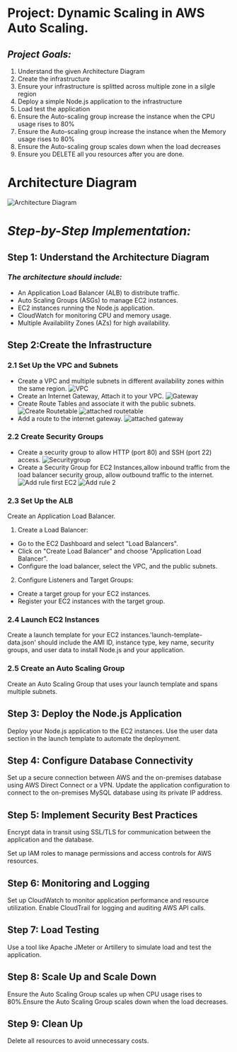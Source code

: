 # **Project: Dynamic Scaling in AWS Auto Scaling.**

## _Project Goals:_

1. Understand the given Architecture Diagram
2. Create the infrastructure
3. Ensure your infrastructure is splitted across multiple zone in a silgle region
4. Deploy a simple Node.js application to the infrastructure
5. Load test the application
6. Ensure the Auto-scaling group increase the instance when the CPU usage rises to 80%
7. Ensure the Auto-scaling group increase the instance when the Memory usage rises to 80%
8. Ensure the Auto-scaling group scales down when the load decreases
9. Ensure you DELETE all you resources after you are done.

# **Architecture Diagram**

![Architecture Diagram](images/diagram.JPG)

# _Step-by-Step Implementation:_

## Step 1: Understand the Architecture Diagram

### _The architecture should include:_

- An Application Load Balancer (ALB) to distribute traffic.
- Auto Scaling Groups (ASGs) to manage EC2 instances.
- EC2 instances running the Node.js application.
- CloudWatch for monitoring CPU and memory usage.
- Multiple Availability Zones (AZs) for high availability.

## Step 2:Create the Infrastructure

### 2.1 Set Up the VPC and Subnets

- Create a VPC and multiple subnets in different availability zones within the same region.
  ![VPC](images/createvpc.JPG)
- Create an Internet Gateway, Attach it to your VPC.
  ![Gateway](images/createattagtw.JPG)
- Create Route Tables and associate it with the public subnets.
  ![Create Routetable](images/route2.JPG)
  ![attached routetable](images/route1.JPG)
- Add a route to the internet gateway.
  ![attached gateway](images/attgtw.JPG)

### 2.2 Create Security Groups

- Create a security group to allow HTTP (port 80) and SSH (port 22) access.
  ![Securitygroup](images/attachldb.JPG)
- Create a Security Group for EC2 Instances,allow inbound traffic from the load balancer security group, allow outbound traffic to the internet.
  ![Add rule first EC2](images/addEC21.JPG)
  ![Add rule 2](images/addEC22.JPG)

### 2.3 Set Up the ALB

Create an Application Load Balancer.

1. Create a Load Balancer:

- Go to the EC2 Dashboard and select "Load Balancers".
- Click on "Create Load Balancer" and choose "Application Load Balancer".
- Configure the load balancer, select the VPC, and the public subnets.

2. Configure Listeners and Target Groups:

- Create a target group for your EC2 instances.
- Register your EC2 instances with the target group.

### 2.4 Launch EC2 Instances

Create a launch template for your EC2 instances.'launch-template-data.json' should include the AMI ID, instance type, key name, security groups, and user data to install Node.js and your application.

### 2.5 Create an Auto Scaling Group

Create an Auto Scaling Group that uses your launch template and spans multiple subnets.

## Step 3: Deploy the Node.js Application

Deploy your Node.js application to the EC2 instances. Use the user data section in the launch template to automate the deployment.

## Step 4: Configure Database Connectivity

Set up a secure connection between AWS and the on-premises database using AWS Direct Connect or a VPN. Update the application configuration to connect to the on-premises MySQL database using its private IP address.

## Step 5: Implement Security Best Practices

Encrypt data in transit using SSL/TLS for communication between the application and the database.

Set up IAM roles to manage permissions and access controls for AWS resources.

## Step 6: Monitoring and Logging

Set up CloudWatch to monitor application performance and resource utilization. Enable CloudTrail for logging and auditing AWS API calls.

## Step 7: Load Testing

Use a tool like Apache JMeter or Artillery to simulate load and test the application.

## Step 8: Scale Up and Scale Down

Ensure the Auto Scaling Group scales up when CPU usage rises to 80%.Ensure the Auto Scaling Group scales down when the load decreases.

## Step 9: Clean Up

Delete all resources to avoid unnecessary costs.
